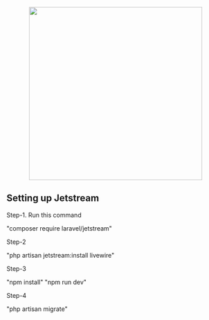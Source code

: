 <p align="center"><a href="https://laravel.com" target="_blank"><img src="https://raw.githubusercontent.com/laravel/art/master/logo-lockup/5%20SVG/2%20CMYK/1%20Full%20Color/laravel-logolockup-cmyk-red.svg" width="400"></a></p>

## Setting up Jetstream 

Step-1. Run this command

"composer require laravel/jetstream"

Step-2

"php artisan jetstream:install livewire"

Step-3

"npm install"
"npm run dev"

Step-4

"php artisan migrate"
